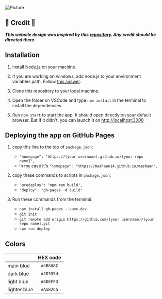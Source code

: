![Picture](https://github.com/mashaan14/mashaan-website/assets/61033787/f2b7da91-17df-475b-b181-aa2877333e24)

## :red_circle: Credit :red_circle:
_**This website design was inspired by this [repository](https://github.com/soumyajit4419/Portfolio). Any credit should be directed there.**_

## Installation

1. Install [Node.js](https://nodejs.org/en) on your machine.
   
2. If you are working on windows, add node.js to your environment variables path. Follow [this answer](https://stackoverflow.com/a/27864253).

3. Clone this repository to your local machine.

4. Open the folder on VSCode and type `npm install` in the terminal to install the dependencies.

5. Run `npm start` to start the app. It should open directly on your default browser. But if it didn't, you can launch it on [http://localhost:3000](http://localhost:3000)


## Deploying the app on GitHub Pages

1. copy this line to the top of `package.json`:
      - `"homepage": "https://[your username].github.io/[your repo name]",`
      - in my case it's `"homepage": "https://mashaan14.github.io/mashaan",`

3. copy these commands to scripts in `package.json`:
     - `"predeploy": "npm run build",`
     - `"deploy": "gh-pages -d build"`

3. Run these commands from the terminal:
     - `npm install gh-pages --save-dev`
     - `git init`
     - `git remote add origin https://github.com/[your username]/[your repo name].git`
     - `npm run deploy`

## Colors
|&nbsp;|HEX code|
| :--- | :---: |
| main blue | `#4B668C` |
| dark blue | `#2D3D54` |
| light blue | `#EDEFF3` |
| lighter blue | `#A5B2C5` |
